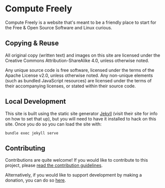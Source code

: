 # Compute Freely

Compute Freely is a website that's meant to be a friendly place to start for the Free & Open Source Software and Linux curious.

## Copying & Reuse

All original copy (written text) and images on this site are licensed under the Creative Commons Attribution-ShareAlike 4.0, unless otherwise noted.

Any unique source code is free software, licensed under the terms of the Apache License v2.0, unless otherwise noted. Any non-unique elements (such as bundled JavaScript resources) are licensed under the terms of their accompanying licenses, or stated within their source code.

## Local Development

This site is built using the static site generator [Jekyll](https://jekyllrb.com/) (visit their site for info on how to set that up), but you will need to have it installed to hack on this site. Once you do so you can load the site with:

```console
bundle exec jekyll serve
```

## Contributing

Contributions are quite welcome! If you would like to contribute to this project, please [read the contribution guidelines](/CONTRIBUTING.md).

Alternatively, if you would like to support development by making a donation, you can do so [here](https://snwh.org/donate).
